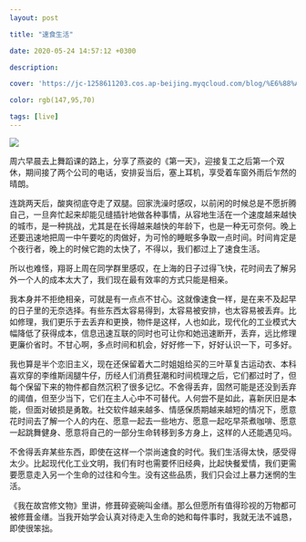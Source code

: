```yaml
---
layout: post

title: "速食生活"

date: 2020-05-24 14:57:12 +0300

description:  

cover: 'https://jc-1258611203.cos.ap-beijing.myqcloud.com/blog/%E6%88%AA%E5%B1%8F2020-05-24%E4%B8%8B%E5%8D%883.58.00.png'

color: rgb(147,95,70)

tags: [live]
---
```


![](https://jc-1258611203.cos.ap-beijing.myqcloud.com/blog/%E6%88%AA%E5%B1%8F2020-05-24%E4%B8%8B%E5%8D%883.58.00.png)

周六早晨去上舞蹈课的路上，分享了燕姿的《第一天》，迎接复工之后第一个双休，期间接了两个公司的电话，安排妥当后，塞上耳机，享受着车窗外雨后乍然的晴朗。

连跳两天后，酸爽彻底夺走了双腿。回家洗澡时感叹，以前闲的时候总是不愿折腾自己，一旦奔忙起来却能见缝插针地做各种事情，从容地生活在一个速度越来越快的城市，是一种挑战，尤其是在长得越来越快的年龄下，也是一种无可奈何。晚上还要迅速地把周一中午要吃的肉做好，为可怜的睡眠多争取一点时间。时间肯定是个夜行者，晚上的时候它跑的太快了，不得以，我们都过上了速食生活。

所以也难怪，翔哥上周在同学群里感叹，在上海的日子过得飞快，花时间去了解另外一个人的成本太大了，我们现在最有效率的方式只能是相亲。

我本身并不拒绝相亲，可就是有一点点不甘心。这就像速食一样，是在来不及起早的日子里的无奈选择。有些东西太容易得到，太容易被安排，也太容易被丢弃。比如修理，我们更乐于去丢弃和更换，物件是这样，人也如此，现代化的工业模式大幅降低了获得成本，信息迅速互联的同时也可让你和她迅速断开，丢弃，远比修理更廉价省时。不甘心啊，多点时间和机会，好好修一下，好好认识一下，可多好。

我也算是半个恋旧主义，现在还保留着大二时姐姐给买的三叶草复古运动衣、本科喜欢穿的李维斯阔腿牛仔，历经人们消费狂潮和时间梳理之后，它们都过时了，但每个保留下来的物件都自然沉积了很多记忆。不舍得丢弃，固然可能是还没到丢弃的阈值，但至少当下，它们在主人心中不可替代。人何尝不是如此，喜新厌旧是本能，但面对破损是勇敢。社交软件越来越多、情感保质期越来越短的情况下，愿意花时间去了解一个人的内在、愿意一起去一些地方、愿意一起吃早茶煮咖啡、愿意一起跳舞健身、愿意将自己的一部分生命转移到多方身上，这样的人还能遇见吗。

不舍得丢弃某些东西，即使在这样一个崇尚速食的时代。我们生活得太快，感受得太少。比起现代化工业文明，我们有时也需要怀旧经典，比起快餐爱情，我们更需要愿意走入另一个生命的过往和今生。没有这些品质，我们只会过上暴力迷惘的生活。

《我在故宫修文物》里讲，修葺碎瓷碗叫金缮。那么但愿所有值得珍视的万物都可被修葺金缮。当我开始学会认真对待走入生命的她和每件事时，我就无法不诚恳，即使很笨拙。





